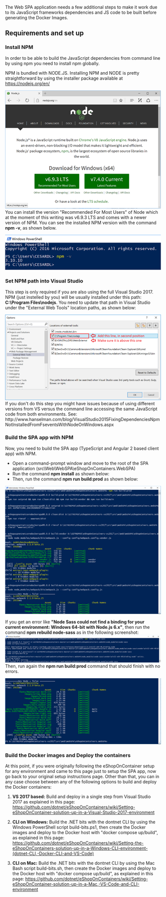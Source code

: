 The Web SPA application needs a few additional steps to make it work due to its JavaScript frameworks dependencies and JS code to be built before generating the Docker Images.

## Requirements and set up


### Install NPM
In order to be able to build the JavaScript dependencies from command line by using npm you need to install npm globally.

NPM is bundled with NODE.JS. Installing NPM and NODE is pretty straightforward by using the installer package available at https://nodejs.org/en/

<img src="img/spa/installing_npm_node.png">
You can install the version "Recommended For Most Users" of Node which at the moment of this writing was v6.9.3 LTS and comes with a newer version of NPM.
You can see the installed NPM version with the command <b>npm -v</b>, as shown below.
<p>
<img src="img/spa/npm-versions-powershell.png">

### Set NPM path into Visual Studio
This step is only required if you are also using the full Visual Studio 2017.
NPM (just instelled by you) will be usually installed under this path:
<b>C:\Program Files\nodejs</b>.
You need to update that path in Visual Studio under the "External Web Tools" location paths, as shown below:
<p>
<img src="img/spa/vs-tools-path-custom-node.png">
If you don't do this step you might have issues because of using different versions from VS versus the command line accessing the same JavaScript code from both environments.
See:
http://www.hanselman.com/blog/VisualStudio2015FixingDependenciesNpmNotInstalledFromFseventsWithNodeOnWindows.aspx


### Build the SPA app with NPM
Now, you need to build the SPA app (TypeScript and Angular 2 based client app) with NPM.
* Open a command-prompt window and move to the root of the SPA application (src\Web\WebSPA\eShopOnContainers.WebSPA)
* Run the command <b>npm install</b> as shown below:
* Then, run the command <b>npm run build:prod</b> as shown below:
<p>
<img src="img/spa/npm-run-build-prod.png">

If you get an error like <b>"Node Sass could not find a binding for your current environment: Windows 64-bit with Node.js 6.x"</b>, then run the command <b>npm rebuild node-sass</b> as in the following screenshot:
<img src="img/spa/npm-rebuild-node-sass.png">
Then, run again the <b>npm run build:prod</b> command that should finish with no errors.

<img src="img/spa/npm-run-build-prod-no-errors.png">


### Build the Docker images and Deploy the containers
At this point, if you were originally following the eShopOnContainer setup for any environment and came to this page just to setup the SPA app, now go back to your original setup instructions page. Other than that, you can in any case choose between any of the following options to build and deploy the Docker containers:

1. **VS 2017 based:** Build and deploy in a single step from Visual Studio 2017 as explained in this page: https://github.com/dotnet/eShopOnContainers/wiki/Setting-eShopOnContainer-solution-up-in-a-Visual-Studio-2017-environment 

2. **CLI on Windows:** Build the .NET bits with the dontnet CLI by using the Windows PowerShell script build-bits.ps1, then create the Docker images and deploy to the Docker host with "docker compose up/build", as explained in this page: https://github.com/dotnet/eShopOnContainers/wiki/Setting-the-eShopOnContainers-solution-up-in-a-Windows-CLI-environment-(dotnet-CLI,-Docker-CLI-and-VS-Code)

3. **CLI on Mac:** Build the .NET bits with the dontnet CLI by using the Mac Bash script 
build-bits.sh, then create the Docker images and deploy to the Docker host with "docker compose up/build", as explained in this page: https://github.com/dotnet/eShopOnContainers/wiki/Setting-eShopOnContainer-solution-up-in-a-Mac,-VS-Code-and-CLI-environment


